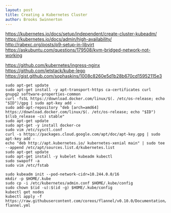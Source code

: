 ```yaml
---
layout: post
title: Creating a Kubernetes Cluster
author: Brooks Swinnerton
---
```


https://kubernetes.io/docs/setup/independent/create-cluster-kubeadm/
https://kubernetes.io/docs/admin/high-availability/
http://rabexc.org/posts/p9-setup-in-libvirt
https://askubuntu.com/questions/179508/kvm-bridged-network-not-working

https://github.com/kubernetes/ingress-nginx
https://github.com/jetstack/kube-lego
https://gist.github.com/sophaskins/1008c8260e5d1b28b670cd15952115e3

```
sudo apt-get update
sudo apt-get install -y apt-transport-https ca-certificates curl gnupg2 software-properties-common
curl -fsSL https://download.docker.com/linux/$(. /etc/os-release; echo "$ID")/gpg | sudo apt-key add -
sudo add-apt-repository "deb [arch=amd64] https://download.docker.com/linux/$(. /etc/os-release; echo "$ID") $(lsb_release -cs) stable"
sudo apt-get update
sudo apt-get -y install docker-ce
sudo vim /etc/sysctl.conf
curl -s https://packages.cloud.google.com/apt/doc/apt-key.gpg | sudo apt-key add -
echo "deb http://apt.kubernetes.io/ kubernetes-xenial main" | sudo tee --append /etc/apt/sources.list.d/kubernetes.list
sudo apt-get update
sudo apt-get install -y kubelet kubeadm kubectl
sudo swapoff -a
sudo vim /etc/fstab

sudo kubeadm init --pod-network-cidr=10.244.0.0/16
mkdir -p $HOME/.kube
sudo cp -i /etc/kubernetes/admin.conf $HOME/.kube/config
sudo chown $(id -u):$(id -g) $HOME/.kube/config
kubectl get nodes
kubectl apply -f https://raw.githubusercontent.com/coreos/flannel/v0.10.0/Documentation/kube-flannel.yml
```
